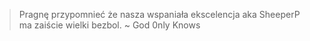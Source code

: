 > Pragnę przypomnieć że nasza wspaniała ekscelencja aka SheeperP ma zaiście wielki bezbol.
~ God 0nly Knows
